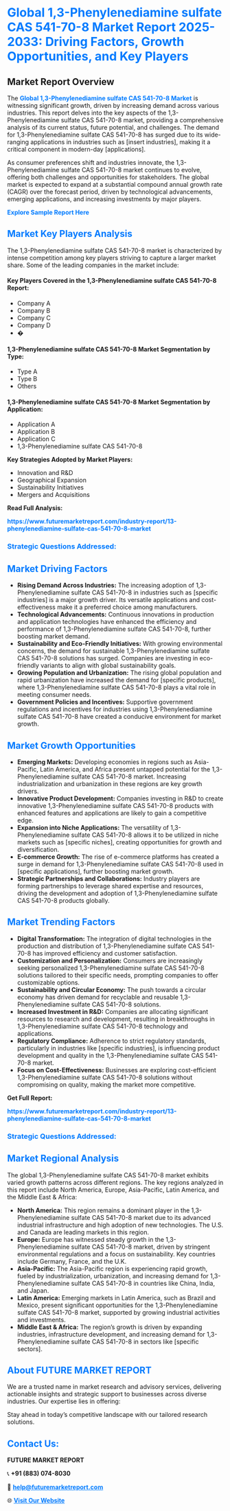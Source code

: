 <h1 style="color: #007BFF;">Global 1,3-Phenylenediamine sulfate CAS 541-70-8 Market Report 2025-2033: Driving Factors, Growth Opportunities, and Key Players</h1>

<section id="overview">
<h2>Market Report Overview</h2>
<p>The <a href="https://www.futuremarketreport.com/industry-report/13-phenylenediamine-sulfate-cas-541-70-8-market" style="color: #007BFF; text-decoration: none;"><strong>Global 1,3-Phenylenediamine sulfate CAS 541-70-8 Market</strong></a> is witnessing significant growth, driven by increasing demand across various industries. This report delves into the key aspects of the 1,3-Phenylenediamine sulfate CAS 541-70-8 market, providing a comprehensive analysis of its current status, future potential, and challenges. The demand for 1,3-Phenylenediamine sulfate CAS 541-70-8 has surged due to its wide-ranging applications in industries such as [insert industries], making it a critical component in modern-day [applications].</p>
<p>As consumer preferences shift and industries innovate, the 1,3-Phenylenediamine sulfate CAS 541-70-8 market continues to evolve, offering both challenges and opportunities for stakeholders. The global market is expected to expand at a substantial compound annual growth rate (CAGR) over the forecast period, driven by technological advancements, emerging applications, and increasing investments by major players.</p>
</section>

<section id="overview">
<p><a href="https://www.futuremarketreport.com/request-sample/reportId=116431" style="color: #007BFF; text-decoration: none;"><strong>Explore Sample Report Here</strong></a></p>
</section>

<section id="key-players">
<h2 style="color: #007BFF;">Market Key Players Analysis</h2>
<p>The 1,3-Phenylenediamine sulfate CAS 541-70-8 market is characterized by intense competition among key players striving to capture a larger market share. Some of the leading companies in the market include:</p>
<h4>Key Players Covered in the 1,3-Phenylenediamine sulfate CAS 541-70-8 Report:</h4>
<ul><li>Company A</li><li>Company B</li><li>Company C</li><li>Company D</li><li>�</li></ul>
<h4>1,3-Phenylenediamine sulfate CAS 541-70-8 Market Segmentation by Type:</h4>
<ul><li>Type A</li><li>Type B</li><li>Others</li></ul>

<h4>1,3-Phenylenediamine sulfate CAS 541-70-8 Market Segmentation by Application:</h4>
<ul><li>Application A</li><li>Application B</li><li>Application C</li><li>1,3-Phenylenediamine sulfate CAS 541-70-8</li></ul>
<p><strong>Key Strategies Adopted by Market Players:</strong></p>
<ul>
<li>Innovation and R&D</li>
<li>Geographical Expansion</li>
<li>Sustainability Initiatives</li>
<li>Mergers and Acquisitions</li>
</ul>
</section>

<section>
<p><strong>Read Full Analysis: </strong></p><a href="https://www.futuremarketreport.com/industry-report/13-phenylenediamine-sulfate-cas-541-70-8-market" style="color: #007BFF; text-decoration: none;"><strong>https://www.futuremarketreport.com/industry-report/13-phenylenediamine-sulfate-cas-541-70-8-market</strong></a>
<h3 style="color: #007BFF;">Strategic Questions Addressed:</h3>
</section>

<section id="driving-factors">
<h2 style="color: #007BFF;">Market Driving Factors</h2>
<ul>
<li><strong>Rising Demand Across Industries:</strong> The increasing adoption of 1,3-Phenylenediamine sulfate CAS 541-70-8 in industries such as [specific industries] is a major growth driver. Its versatile applications and cost-effectiveness make it a preferred choice among manufacturers.</li>
<li><strong>Technological Advancements:</strong> Continuous innovations in production and application technologies have enhanced the efficiency and performance of 1,3-Phenylenediamine sulfate CAS 541-70-8, further boosting market demand.</li>
<li><strong>Sustainability and Eco-Friendly Initiatives:</strong> With growing environmental concerns, the demand for sustainable 1,3-Phenylenediamine sulfate CAS 541-70-8 solutions has surged. Companies are investing in eco-friendly variants to align with global sustainability goals.</li>
<li><strong>Growing Population and Urbanization:</strong> The rising global population and rapid urbanization have increased the demand for [specific products], where 1,3-Phenylenediamine sulfate CAS 541-70-8 plays a vital role in meeting consumer needs.</li>
<li><strong>Government Policies and Incentives:</strong> Supportive government regulations and incentives for industries using 1,3-Phenylenediamine sulfate CAS 541-70-8 have created a conducive environment for market growth.</li>
</ul>
</section>

<section id="growth-opportunities">
<h2 style="color: #007BFF;">Market Growth Opportunities</h2>
<ul>
<li><strong>Emerging Markets:</strong> Developing economies in regions such as Asia-Pacific, Latin America, and Africa present untapped potential for the 1,3-Phenylenediamine sulfate CAS 541-70-8 market. Increasing industrialization and urbanization in these regions are key growth drivers.</li>
<li><strong>Innovative Product Development:</strong> Companies investing in R&D to create innovative 1,3-Phenylenediamine sulfate CAS 541-70-8 products with enhanced features and applications are likely to gain a competitive edge.</li>
<li><strong>Expansion into Niche Applications:</strong> The versatility of 1,3-Phenylenediamine sulfate CAS 541-70-8 allows it to be utilized in niche markets such as [specific niches], creating opportunities for growth and diversification.</li>
<li><strong>E-commerce Growth:</strong> The rise of e-commerce platforms has created a surge in demand for 1,3-Phenylenediamine sulfate CAS 541-70-8 used in [specific applications], further boosting market growth.</li>
<li><strong>Strategic Partnerships and Collaborations:</strong> Industry players are forming partnerships to leverage shared expertise and resources, driving the development and adoption of 1,3-Phenylenediamine sulfate CAS 541-70-8 products globally.</li>
</ul>
</section>

<section id="trending-factors">
<h2 style="color: #007BFF;">Market Trending Factors</h2>
<ul>
<li><strong>Digital Transformation:</strong> The integration of digital technologies in the production and distribution of 1,3-Phenylenediamine sulfate CAS 541-70-8 has improved efficiency and customer satisfaction.</li>
<li><strong>Customization and Personalization:</strong> Consumers are increasingly seeking personalized 1,3-Phenylenediamine sulfate CAS 541-70-8 solutions tailored to their specific needs, prompting companies to offer customizable options.</li>
<li><strong>Sustainability and Circular Economy:</strong> The push towards a circular economy has driven demand for recyclable and reusable 1,3-Phenylenediamine sulfate CAS 541-70-8 solutions.</li>
<li><strong>Increased Investment in R&D:</strong> Companies are allocating significant resources to research and development, resulting in breakthroughs in 1,3-Phenylenediamine sulfate CAS 541-70-8 technology and applications.</li>
<li><strong>Regulatory Compliance:</strong> Adherence to strict regulatory standards, particularly in industries like [specific industries], is influencing product development and quality in the 1,3-Phenylenediamine sulfate CAS 541-70-8 market.</li>
<li><strong>Focus on Cost-Effectiveness:</strong> Businesses are exploring cost-efficient 1,3-Phenylenediamine sulfate CAS 541-70-8 solutions without compromising on quality, making the market more competitive.</li>
</ul>
</section>

<section>
<p><strong>Get Full Report: </strong></p><a href="https://www.futuremarketreport.com/industry-report/13-phenylenediamine-sulfate-cas-541-70-8-market" style="color: #007BFF; text-decoration: none;"><strong>https://www.futuremarketreport.com/industry-report/13-phenylenediamine-sulfate-cas-541-70-8-market</strong></a>
<h3 style="color: #007BFF;">Strategic Questions Addressed:</h3>
</section>


<section id="regional-analysis">
<h2 style="color: #007BFF;">Market Regional Analysis</h2>
<p>The global 1,3-Phenylenediamine sulfate CAS 541-70-8 market exhibits varied growth patterns across different regions. The key regions analyzed in this report include North America, Europe, Asia-Pacific, Latin America, and the Middle East & Africa:</p>
<ul>
<li><strong>North America:</strong> This region remains a dominant player in the 1,3-Phenylenediamine sulfate CAS 541-70-8 market due to its advanced industrial infrastructure and high adoption of new technologies. The U.S. and Canada are leading markets in this region.</li>
<li><strong>Europe:</strong> Europe has witnessed steady growth in the 1,3-Phenylenediamine sulfate CAS 541-70-8 market, driven by stringent environmental regulations and a focus on sustainability. Key countries include Germany, France, and the U.K.</li>
<li><strong>Asia-Pacific:</strong> The Asia-Pacific region is experiencing rapid growth, fueled by industrialization, urbanization, and increasing demand for 1,3-Phenylenediamine sulfate CAS 541-70-8 in countries like China, India, and Japan.</li>
<li><strong>Latin America:</strong> Emerging markets in Latin America, such as Brazil and Mexico, present significant opportunities for the 1,3-Phenylenediamine sulfate CAS 541-70-8 market, supported by growing industrial activities and investments.</li>
<li><strong>Middle East & Africa:</strong> The region’s growth is driven by expanding industries, infrastructure development, and increasing demand for 1,3-Phenylenediamine sulfate CAS 541-70-8 in sectors like [specific sectors].</li>
</ul>
</section>

<footer>
<h2 style="color: #007BFF;">About FUTURE MARKET REPORT</h2>
<p>We are a trusted name in market research and advisory services, delivering actionable insights and strategic support to businesses across diverse industries. Our expertise lies in offering:</p>

<p>Stay ahead in today’s competitive landscape with our tailored research solutions.</p>

<h2 style="color: #007BFF;">Contact Us:</h2>
<p><strong>FUTURE MARKET REPORT</strong></p>
<p>📞 <strong>+91 (883) 074-8030</strong></p>
<p>📧 <strong><a href="mailto:help@futuremarketreport.com" style="color: #007BFF;">help@futuremarketreport.com</a></strong></p>
<p>🌐 <strong><a href="https://www.futuremarketreport.com/" style="color: #007BFF;">Visit Our Website</a></strong></p>
</footer>